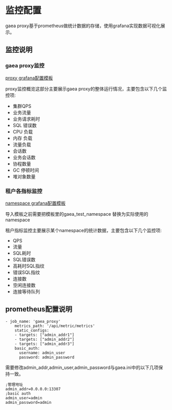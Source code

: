 # 监控配置

gaea proxy基于prometheus做统计数据的存储，使用grafana实现数据可视化展示。

## 监控说明

### gaea proxy监控
[proxy grafana配置模板](docs/template/gaea_proxy.json)  

proxy监控概览这部分主要展示gaea proxy的整体运行情况，主要包含以下几个监控项:

- 集群QPS
- 业务流量
- 业务请求耗时
- SQL 错误数
- CPU 负载
- 内存 负载
- 流量负载
- 会话数
- 业务会话数
- 协程数量
- GC 停顿时间
- 堆对象数量
   

### 租户各指标监控
[namespace grafana配置模板](docs/template/gaea_namespace.json)

导入模板之前需要把模板里的gaea_test_namespace 替换为实际使用的namespace

租户指标监控主要展示某个namespace的统计数据，主要包含以下几个监控项:

- QPS
- 流量
- SQL耗时
- SQL错误数
- 高耗时SQL指纹
- 错误SQL指纹
- 连接数
- 空闲连接数
- 连接等待队列


## prometheus配置说明

```
- job_name: 'gaea_proxy'
    metrics_path: '/api/metric/metrics'
    static_configs:
    - targets: ["admin_addr1"]
    - targets: ["admin_addr2"]
    - targets: ["admin_addr3"]
    basic_auth:
      username: admin_user
      password: admin_password
```
需要修改admin_addr,admin_user,admin_password与gaea.ini中的以下几项保持一致。
```
;管理地址
admin_addr=0.0.0.0:13307
;basic auth
admin_user=admin
admin_password=admin
```
##  

 

